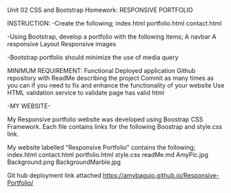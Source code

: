 Unit 02 CSS and Bootstrap Homework: RESPONSIVE PORTFOLIO

INSTRUCTION:
-Create the following;
index.html
portfolio.html
contact.html

-Using Bootstrap, develop a portfolio with the following items;
A navbar
A responsive Layout
Responsive images

-Bootstrap portfolio should minimize the use of media query

MINIMUM REQUIREMENT:
Functional Deployed application
Github repository with ReadMe describing the project
Commit as many times as you can if you need to fix and enhance the functionality of your website
Use HTML validation service to validate page has valid html

-MY WEBSITE-

My Responsive portfolio website was developed using Boostrap CSS Framework. Each file contains links for the following
Boostrap and style.css link.

My website labelled "Responsive Portfolio" contains the following;
index.html
contact.html
portfolio.html
style.css
readMe.md
AmyPic.jpg
Background.png
BackgroundMarble.jpg

Git hub deployment link attached https://amybaguio.github.io/Responsive-Portfolio/
